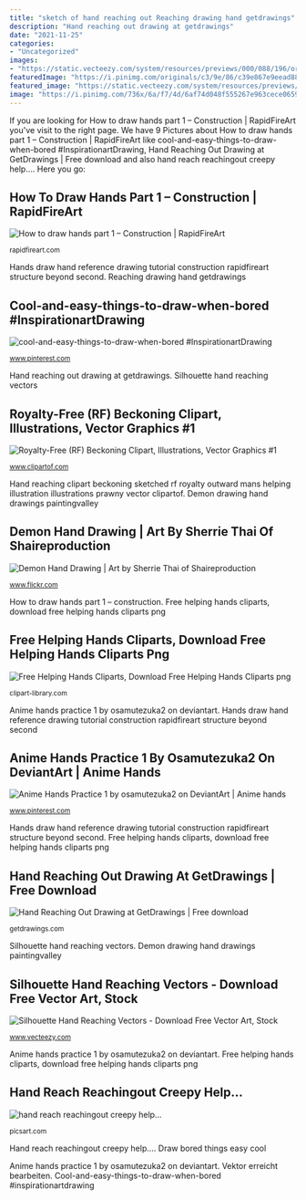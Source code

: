 ```yaml
---
title: "sketch of hand reaching out Reaching drawing hand getdrawings"
description: "Hand reaching out drawing at getdrawings"
date: "2021-11-25"
categories:
- "Uncategorized"
images:
- "https://static.vecteezy.com/system/resources/previews/000/088/196/original/silhouette-hand-reaching-vectors.jpg"
featuredImage: "https://i.pinimg.com/originals/c3/9e/86/c39e867e9eead88dde53ab6db2d6fc53.jpg"
featured_image: "https://static.vecteezy.com/system/resources/previews/000/088/196/original/silhouette-hand-reaching-vectors.jpg"
image: "https://i.pinimg.com/736x/6a/f7/4d/6af74d048f555267e963cece06597160.jpg"
---
```


If you are looking for How to draw hands part 1 – Construction | RapidFireArt you've visit to the right page. We have 9 Pictures about How to draw hands part 1 – Construction | RapidFireArt like cool-and-easy-things-to-draw-when-bored #InspirationartDrawing, Hand Reaching Out Drawing at GetDrawings | Free download and also hand reach reachingout creepy help.... Here you go:

## How To Draw Hands Part 1 – Construction | RapidFireArt

![How to draw hands part 1 – Construction | RapidFireArt](https://rapidfireart.com/wp-content/uploads/2015/08/Hand-Images-for-Drawing-Reference-1-703x1024.jpg "Demon hand drawing")

<small>rapidfireart.com</small>

Hands draw hand reference drawing tutorial construction rapidfireart structure beyond second. Reaching drawing hand getdrawings

## Cool-and-easy-things-to-draw-when-bored #InspirationartDrawing

![cool-and-easy-things-to-draw-when-bored #InspirationartDrawing](https://i.pinimg.com/736x/6a/f7/4d/6af74d048f555267e963cece06597160.jpg "Hand reaching clipart beckoning sketched rf royalty outward mans helping illustration illustrations prawny vector clipartof")

<small>www.pinterest.com</small>

Hand reaching out drawing at getdrawings. Silhouette hand reaching vectors

## Royalty-Free (RF) Beckoning Clipart, Illustrations, Vector Graphics #1

![Royalty-Free (RF) Beckoning Clipart, Illustrations, Vector Graphics #1](http://images.clipartof.com/small/48488-Royalty-Free-RF-Clipart-Illustration-Of-A-Sketched-Black-And-White-Mans-Hand-Reaching-Outward.jpg "Silhouette hand reaching vectors")

<small>www.clipartof.com</small>

Hand reaching clipart beckoning sketched rf royalty outward mans helping illustration illustrations prawny vector clipartof. Demon drawing hand drawings paintingvalley

## Demon Hand Drawing | Art By Sherrie Thai Of Shaireproduction

![Demon Hand Drawing | Art by Sherrie Thai of Shaireproduction](https://live.staticflickr.com/748/31941354451_39044bb030_b.jpg "Hand reaching out drawing at getdrawings")

<small>www.flickr.com</small>

How to draw hands part 1 – construction. Free helping hands cliparts, download free helping hands cliparts png

## Free Helping Hands Cliparts, Download Free Helping Hands Cliparts Png

![Free Helping Hands Cliparts, Download Free Helping Hands Cliparts png](http://clipart-library.com/img/1981626.jpg "Demon hand drawing")

<small>clipart-library.com</small>

Anime hands practice 1 by osamutezuka2 on deviantart. Hands draw hand reference drawing tutorial construction rapidfireart structure beyond second

## Anime Hands Practice 1 By Osamutezuka2 On DeviantArt | Anime Hands

![Anime Hands Practice 1 by osamutezuka2 on DeviantArt | Anime hands](https://i.pinimg.com/originals/c3/9e/86/c39e867e9eead88dde53ab6db2d6fc53.jpg "Anime hands practice 1 by osamutezuka2 on deviantart")

<small>www.pinterest.com</small>

Hands draw hand reference drawing tutorial construction rapidfireart structure beyond second. Free helping hands cliparts, download free helping hands cliparts png

## Hand Reaching Out Drawing At GetDrawings | Free Download

![Hand Reaching Out Drawing at GetDrawings | Free download](http://getdrawings.com/image/hand-reaching-out-drawing-63.jpg "Hands helping clipart reaching silhouette cliparts library care")

<small>getdrawings.com</small>

Silhouette hand reaching vectors. Demon drawing hand drawings paintingvalley

## Silhouette Hand Reaching Vectors - Download Free Vector Art, Stock

![Silhouette Hand Reaching Vectors - Download Free Vector Art, Stock](https://static.vecteezy.com/system/resources/previews/000/088/196/original/silhouette-hand-reaching-vectors.jpg "Hands draw hand reference drawing tutorial construction rapidfireart structure beyond second")

<small>www.vecteezy.com</small>

Anime hands practice 1 by osamutezuka2 on deviantart. Free helping hands cliparts, download free helping hands cliparts png

## Hand Reach Reachingout Creepy Help...

![hand reach reachingout creepy help...](https://cdn130.picsart.com/248822362017212.png "Vektor erreicht bearbeiten")

<small>picsart.com</small>

Hand reach reachingout creepy help.... Draw bored things easy cool

Anime hands practice 1 by osamutezuka2 on deviantart. Vektor erreicht bearbeiten. Cool-and-easy-things-to-draw-when-bored #inspirationartdrawing
